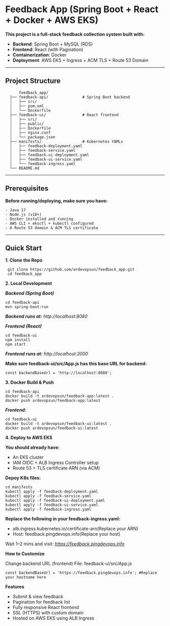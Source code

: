 # Feedback App (Spring Boot + React + Docker + AWS EKS)

**This project is a full-stack feedback collection system built with:**
- **Backend**: Spring Boot + MySQL (RDS)
- **Frontend**: React (with Pagination)
- **Containerization**: Docker
- **Deployment**: AWS EKS + Ingress + ACM TLS + Route 53 Domain

---

## Project Structure

          feedback_app/
      ├── feedback-api/               # Spring Boot backend
      │   ├── src/
      │   ├── pom.xml
      │   └── Dockerfile
      ├── feedback-ui/                # React frontend
      │   ├── src/
      │   ├── public/
      │   ├── Dockerfile
      │   ├── nginx.conf
      │   └── package.json
      ├── manifests/                  # Kubernetes YAMLs
      │   ├── feedback-deployment.yaml
      │   ├── feedback-service.yaml
      │   ├── feedback-ui-deployment.yaml
      │   ├── feedback-ui-service.yaml
      │   └── feedback-ingress.yaml
      └── README.md

---

## Prerequisites 

**Before running/deploying, make sure you have:**

    - Java 17
    - Node.js (v18+)
    - Docker installed and running
    - AWS CLI + eksctl + kubectl configured
    - A Route 53 domain & ACM TLS certificate

---

## Quick Start

**1. Clone the Repo**

     git clone https://github.com/ardevopsun/feedback_app.git
     cd feedback_app


**2. Local Development**

_**Backend (Spring Boot)**_

    cd feedback-api
    mvn spring-boot:run
  
  _**Backend runs at:** http://localhost:8080_

_**Frontend (React)**_
  
    cd feedback-ui
    npm install
    npm start
  
_**Frontend runs at:** http://localhost:3000_


**Make sure feedback-ui/src/App.js has this base URL for backend:**

    const backendBaseUrl = 'http://localhost:8080';


**3. Docker Build & Push**

    cd feedback-api
    docker build -t ardevopsun/feedback-app:latest .
    docker push ardevopsun/feedback-app:latest

_**Frontend:**_

    cd feedback-ui
    docker build -t ardevopsun/feedback-ui:latest .
    docker push ardevopsun/feedback-ui:latest


**4. Deploy to AWS EKS**

**You should already have:**

  - An EKS cluster
  - IAM OIDC + ALB Ingress Controller setup
  - Route 53 + TLS certificate ARN (via ACM)

**Depoy K8s files:**

    cd manifests
    kubectl apply -f feedback-deployment.yaml
    kubectl apply -f feedback-service.yaml
    kubectl apply -f feedback-ui-deployment.yaml
    kubectl apply -f feedback-ui-service.yaml
    kubectl apply -f feedback-ingress.yaml
  
**Replace the following in your feedback-ingress.yaml:**

  - alb.ingress.kubernetes.io/certificate-arn(Replace your ARN)
  - Host: feedback.pingdevops.info(Replace your host)

Wait 1–2 mins and visit: _https://feedback.pingdevops.info_

**How to Customize**

Change backend URL (frontend)
File: feedback-ui/src/App.js

    const backendBaseUrl = 'https://feedback.pingdevops.info'; #Replace your hostname here

**Features**

  - Submit & view feedback
  - Pagination for feedback list
  - Fully responsive React frontend
  - SSL (HTTPS) with custom domain
  - Hosted on AWS EKS using ALB Ingress
